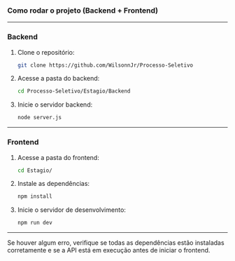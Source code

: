 ### Como rodar o projeto (Backend + Frontend)

---

### Backend

1. Clone o repositório:

   ```bash
   git clone https://github.com/WilsonnJr/Processo-Seletivo
   ```

2. Acesse a pasta do backend:

   ```bash
   cd Processo-Seletivo/Estagio/Backend
   ```

3. Inicie o servidor backend:

   ```bash
   node server.js
   ```

---

### Frontend

1. Acesse a pasta do frontend:

   ```bash
   cd Estagio/
   ```

2. Instale as dependências:

   ```bash
   npm install
   ```

3. Inicie o servidor de desenvolvimento:

   ```bash
   npm run dev
   ```

---

Se houver algum erro, verifique se todas as dependências estão instaladas corretamente e se a API está em execução antes de iniciar o frontend.

